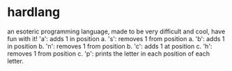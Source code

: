 # hardlang
an esoteric programming language, made to be very difficult and cool, have fun with it! 'a': adds 1 in position a. 's': removes 1 from position a. 'b': adds 1 in position b. 'n': removes 1 from position b. 'c': adds 1 at position c. 'h': removes 1 from position c. 'p': prints the letter in each position of each letter.
